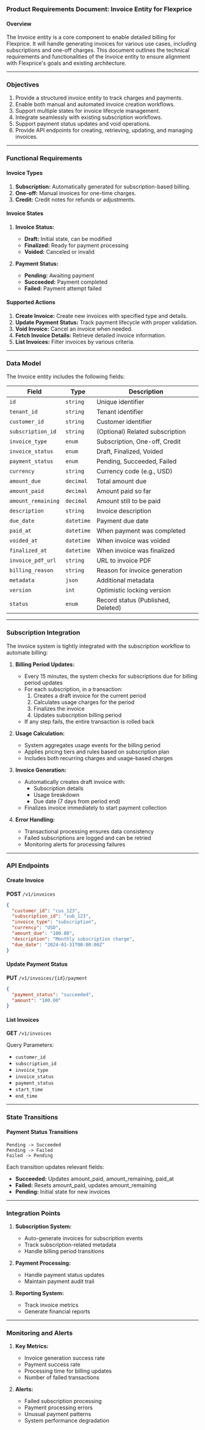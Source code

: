 ### Product Requirements Document: Invoice Entity for Flexprice

#### Overview

The Invoice entity is a core component to enable detailed billing for Flexprice. It will handle generating invoices for various use cases, including subscriptions and one-off charges. This document outlines the technical requirements and functionalities of the Invoice entity to ensure alignment with Flexprice's goals and existing architecture.

---

### Objectives

1. Provide a structured invoice entity to track charges and payments.
2. Enable both manual and automated invoice creation workflows.
3. Support multiple states for invoice lifecycle management.
4. Integrate seamlessly with existing subscription workflows.
5. Support payment status updates and void operations.
6. Provide API endpoints for creating, retrieving, updating, and managing invoices.

---

### Functional Requirements

#### Invoice Types

1. **Subscription:** Automatically generated for subscription-based billing.
2. **One-off:** Manual invoices for one-time charges.
3. **Credit:** Credit notes for refunds or adjustments.

#### Invoice States

1. **Invoice Status:**
   - **Draft:** Initial state, can be modified
   - **Finalized:** Ready for payment processing
   - **Voided:** Canceled or invalid

2. **Payment Status:**
   - **Pending:** Awaiting payment
   - **Succeeded:** Payment completed
   - **Failed:** Payment attempt failed

#### Supported Actions

1. **Create Invoice:** Create new invoices with specified type and details.
2. **Update Payment Status:** Track payment lifecycle with proper validation.
3. **Void Invoice:** Cancel an invoice when needed.
4. **Fetch Invoice Details:** Retrieve detailed invoice information.
5. **List Invoices:** Filter invoices by various criteria.

---

### Data Model

The Invoice entity includes the following fields:

| Field             | Type         | Description                                               |
| ----------------- | ------------ | --------------------------------------------------------- |
| `id`              | `string`     | Unique identifier                                         |
| `tenant_id`       | `string`     | Tenant identifier                                         |
| `customer_id`     | `string`     | Customer identifier                                       |
| `subscription_id` | `string`     | (Optional) Related subscription                           |
| `invoice_type`    | `enum`       | Subscription, One-off, Credit                             |
| `invoice_status`  | `enum`       | Draft, Finalized, Voided                                  |
| `payment_status`  | `enum`       | Pending, Succeeded, Failed                                |
| `currency`        | `string`     | Currency code (e.g., USD)                                 |
| `amount_due`      | `decimal`    | Total amount due                                          |
| `amount_paid`     | `decimal`    | Amount paid so far                                        |
| `amount_remaining`| `decimal`    | Amount still to be paid                                   |
| `description`     | `string`     | Invoice description                                       |
| `due_date`        | `datetime`   | Payment due date                                          |
| `paid_at`         | `datetime`   | When payment was completed                                |
| `voided_at`       | `datetime`   | When invoice was voided                                   |
| `finalized_at`    | `datetime`   | When invoice was finalized                                |
| `invoice_pdf_url` | `string`     | URL to invoice PDF                                        |
| `billing_reason`  | `string`     | Reason for invoice generation                             |
| `metadata`        | `json`       | Additional metadata                                        |
| `version`         | `int`        | Optimistic locking version                                |
| `status`          | `enum`       | Record status (Published, Deleted)                        |

---

### Subscription Integration

The invoice system is tightly integrated with the subscription workflow to automate billing:

1. **Billing Period Updates:**
   - Every 15 minutes, the system checks for subscriptions due for billing period updates
   - For each subscription, in a transaction:
     1. Creates a draft invoice for the current period
     2. Calculates usage charges for the period
     3. Finalizes the invoice
     4. Updates subscription billing period
   - If any step fails, the entire transaction is rolled back

2. **Usage Calculation:**
   - System aggregates usage events for the billing period
   - Applies pricing tiers and rules based on subscription plan
   - Includes both recurring charges and usage-based charges

3. **Invoice Generation:**
   - Automatically creates draft invoice with:
     - Subscription details
     - Usage breakdown
     - Due date (7 days from period end)
   - Finalizes invoice immediately to start payment collection

4. **Error Handling:**
   - Transactional processing ensures data consistency
   - Failed subscriptions are logged and can be retried
   - Monitoring alerts for processing failures

---

### API Endpoints

#### Create Invoice

**POST** `/v1/invoices`

```json
{
  "customer_id": "cus_123",
  "subscription_id": "sub_123",
  "invoice_type": "subscription",
  "currency": "USD",
  "amount_due": "100.00",
  "description": "Monthly subscription charge",
  "due_date": "2024-01-31T00:00:00Z"
}
```

#### Update Payment Status

**PUT** `/v1/invoices/{id}/payment`

```json
{
  "payment_status": "succeeded",
  "amount": "100.00"
}
```

#### List Invoices

**GET** `/v1/invoices`

Query Parameters:
- `customer_id`
- `subscription_id`
- `invoice_type`
- `invoice_status`
- `payment_status`
- `start_time`
- `end_time`

---

### State Transitions

#### Payment Status Transitions

```
Pending -> Succeeded
Pending -> Failed
Failed -> Pending
```

Each transition updates relevant fields:
- **Succeeded:** Updates amount_paid, amount_remaining, paid_at
- **Failed:** Resets amount_paid, updates amount_remaining
- **Pending:** Initial state for new invoices

---

### Integration Points

1. **Subscription System:**
   - Auto-generate invoices for subscription events
   - Track subscription-related metadata
   - Handle billing period transitions

2. **Payment Processing:**
   - Handle payment status updates
   - Maintain payment audit trail

3. **Reporting System:**
   - Track invoice metrics
   - Generate financial reports

---

### Monitoring and Alerts

1. **Key Metrics:**
   - Invoice generation success rate
   - Payment success rate
   - Processing time for billing updates
   - Number of failed transactions

2. **Alerts:**
   - Failed subscription processing
   - Payment processing errors
   - Unusual payment patterns
   - System performance degradation
